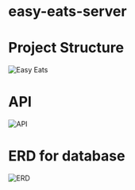 # easy-eats-server

# Project Structure
![Easy Eats](https://user-images.githubusercontent.com/66594541/178205730-b9d23223-5218-4b2c-b586-b49eb02b4ebe.jpg)

# API
![API](https://user-images.githubusercontent.com/66594541/178205106-a1281675-4197-4212-9b1f-97dc35f71f0e.jpg)

# ERD for database
![ERD](https://user-images.githubusercontent.com/66594541/175477034-2b112524-193e-4227-afde-f58cc228423e.png)

